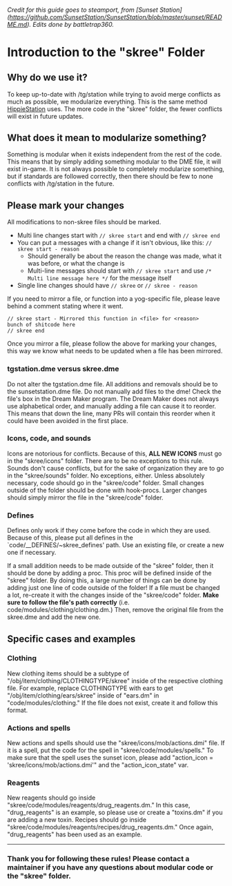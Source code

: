 ###### Credit for this guide goes to steamport, from [Sunset Station] (https://github.com/SunsetStation/SunsetStation/blob/master/sunset/README.md). Edits done by battletrap360.

# Introduction to the "skree" Folder

## Why do we use it?

To keep up-to-date with /tg/station while trying to avoid merge conflicts as much as possible, we modularize everything. This is the same method [HippieStation](https://github.com/HippieStation/HippieStation/tree/master/hippiestation) uses. The more code in the "skree" folder, the fewer conflicts will exist in future updates.

## What does it mean to modularize something?

Something is modular when it exists independent from the rest of the code. This means that by simply adding something modular to the DME file, it will exist in-game. It is not always possible to completely modularize something, but if standards are followed correctly, then there should be few to none conflicts with /tg/station in the future.

## Please mark your changes

All modifications to non-skree files should be marked.

- Multi line changes start with `// skree start` and end with `// skree end`
- You can put a messages with a change if it isn't obvious, like this: `// skree start - reason`
  - Should generally be about the reason the change was made, what it was before, or what the change is
  - Multi-line messages should start with `// skree start` and use `/* Multi line message here */` for the message itself
- Single line changes should have `// skree` or `// skree - reason`

If you need to mirror a file, or function into a yog-specific file, please leave behind a comment stating where it went.

```
// skree start - Mirrored this function in <file> for <reason>
bunch of shitcode here
// skree end
```

Once you mirror a file, please follow the above for marking your changes, this way we know what needs to be updated when a file has been mirrored.


### tgstation.dme versus skree.dme

Do not alter the tgstation.dme file. All additions and removals should be to the sunsetstation.dme file. Do not manually add files to the dme! Check the file's box in the Dream Maker program. The Dream Maker does not always use alphabetical order, and manually adding a file can cause it to reorder. This means that down the line, many PRs will contain this reorder when it could have been avoided in the first place.

### Icons, code, and sounds

Icons are notorious for conflicts. Because of this, **ALL NEW ICONS** must go in the "skree/icons" folder. There are to be no exceptions to this rule. Sounds don't cause conflicts, but for the sake of organization they are to go in the "skree/sounds" folder. No exceptions, either. Unless absolutely necessary, code should go in the "skree/code" folder. Small changes outside of the folder should be done with hook-procs. Larger changes should simply mirror the file in the "skree/code" folder.

### Defines

Defines only work if they come before the code in which they are used. Because of this, please put all defines in the `code/__DEFINES/~skree_defines' path. Use an existing file, or create a new one if necessary.

If a small addition needs to be made outside of the "skree" folder, then it should be done by adding a proc. This proc will be defined inside of the "skree" folder. By doing this, a large number of things can be done by adding just one line of code outside of the folder! If a file must be changed a lot, re-create it with the changes inside of the "skree/code" folder. **Make sure to follow the file's path correctly** (i.e. code/modules/clothing/clothing.dm.) Then, remove the original file from the skree.dme and add the new one.

## Specific cases and examples

### Clothing

New clothing items should be a subtype of "/obj/item/clothing/CLOTHINGTYPE/skree" inside of the respective clothing file. For example, replace CLOTHINGTYPE with ears to get "/obj/item/clothing/ears/skree" inside of "ears.dm" in "code/modules/clothing." If the file does not exist, create it and follow this format.

### Actions and spells

New actions and spells should use the "skree/icons/mob/actions.dmi" file. If it is a spell, put the code for the spell in "skree/code/modules/spells." To make sure that the spell uses the sunset icon, please add "action_icon = 'skree/icons/mob/actions.dmi'" and the "action_icon_state" var.

### Reagents

New reagents should go inside "skree/code/modules/reagents/drug_reagents.dm." In this case, "drug_reagents" is an example, so please use or create a "toxins.dm" if you are adding a new toxin. Recipes should go inside "skree/code/modules/reagents/recipes/drug_reagents.dm." Once again, "drug_reagents" has been used as an example.

---

### Thank you for following these rules! Please contact a maintainer if you have any questions about modular code or the "skree" folder.